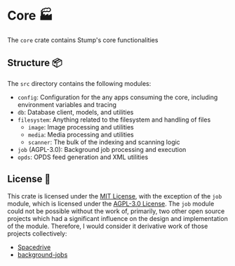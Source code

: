 # Core 🏭

The `core` crate contains Stump's core functionalities

## Structure 📦

The `src` directory contains the following modules:

- `config`: Configuration for the any apps consuming the core, including environment variables and tracing
- `db`: Database client, models, and utilities
- `filesystem`: Anything related to the filesystem and handling of files
  - `image`: Image processing and utilities
  - `media`: Media processing and utilities
  - `scanner`: The bulk of the indexing and scanning logic
- `job` (AGPL-3.0): Background job processing and execution
- `opds`: OPDS feed generation and XML utilities

## License 📝

This crate is licensed under the [MIT License](https://www.tldrlegal.com/license/mit-license), with the exception of the `job` module, which is licensed under the [AGPL-3.0 License](<https://www.tldrlegal.com/license/gnu-affero-general-public-license-v3-(agpl-3.0)>). The `job` module could not be possible without the work of, primarily, two other open source projects which had a significant influence on the design and implementation of the module. Therefore, I would consider it derivative work of those projects collectively:

- [Spacedrive](https://github.com/spacedriveapp/spacedrive)
- [background-jobs](https://git.asonix.dog/asonix/background-jobs)
